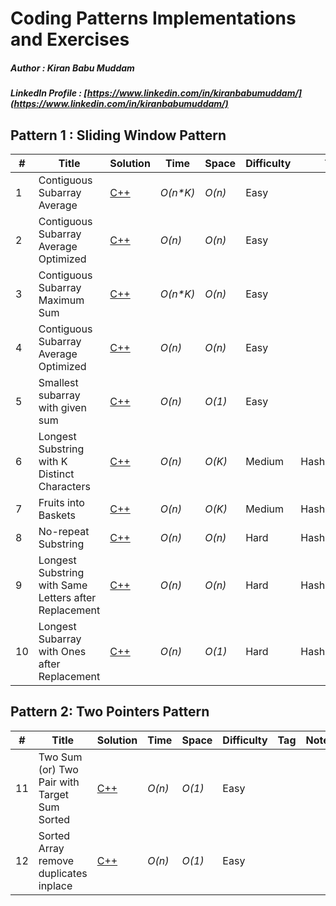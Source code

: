 # Coding Patterns Implementations and Exercises

##### Author : Kiran Babu Muddam 

##### LinkedIn Profile : [https://www.linkedin.com/in/kiranbabumuddam/](https://www.linkedin.com/in/kiranbabumuddam/)

## Pattern 1 : Sliding Window Pattern

|  #  | Title           |  Solution       |  Time           | Space           | Difficulty    | Tag          | Note| 
|-----|---------------- | --------------- | --------------- | --------------- | ------------- |--------------|-----|
1 | Contiguous Subarray Average | [C++](./Sliding-Window-Pattern/contiguousSubarraysAvg.cpp)  | _O(n*K)_       | _O(n)_          | Easy         |||
2 | Contiguous Subarray Average Optimized | [C++](./Sliding-Window-Pattern/contiguousSubarraysAvgV2.cpp)  | _O(n)_       | _O(n)_          | Easy         |||
3 | Contiguous Subarray Maximum Sum | [C++](./Sliding-Window-Pattern/maxSubarraySum.cpp)  | _O(n*K)_       | _O(n)_          | Easy         |||
4 | Contiguous Subarray Average Optimized | [C++](./Sliding-Window-Pattern/maxSubarraySumV2.cpp)  | _O(n)_       | _O(n)_          | Easy         |||
5 | Smallest subarray with given sum | [C++](./Sliding-Window-Pattern/InputSumMinSubarray.cpp)  | _O(n)_       | _O(1)_          | Easy         |||
6 | Longest Substring with K Distinct Characters | [C++](./Sliding-Window-Pattern/LongestSubstringKDistinct.cpp)  | _O(n)_       | _O(K)_          | Medium         | Hashmap,c++||
7 |  Fruits into Baskets | [C++](./Sliding-Window-Pattern/addFruitsToBaskets.cpp)  | _O(n)_       | _O(K)_          | Medium         | Hashmap,c++||
8 | No-repeat Substring | [C++](./Sliding-Window-Pattern/LongestUniqueSubstring.cpp)  | _O(n)_       | _O(n)_          | Hard         | Hashmap,c++||
9 | Longest Substring with Same Letters after Replacement | [C++](./Sliding-Window-Pattern/charReplacement.cpp)  | _O(n)_       | _O(n)_          | Hard         | Hashmap,c++||
10 | Longest Subarray with Ones after Replacement | [C++](./Sliding-Window-Pattern/replaceOnes.cpp)  | _O(n)_       | _O(1)_          | Hard         | Hashmap,c++||

## Pattern 2: Two Pointers Pattern

|  #  | Title           |  Solution       |  Time           | Space           | Difficulty    | Tag          | Note| 
|-----|---------------- | --------------- | --------------- | --------------- | ------------- |--------------|-----|
11 | Two Sum (or) Two Pair with Target Sum Sorted | [C++](./Two-Pointers-Pattern/twoSum.cpp)  | _O(n)_       | _O(1)_          | Easy         |||
12 | Sorted Array remove duplicates inplace | [C++](./Two-Pointers-Pattern/removeDuplicates.cpp)  | _O(n)_       | _O(1)_          | Easy         |||